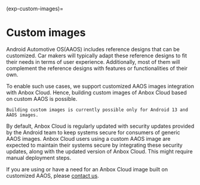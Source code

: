(exp-custom-images)=
# Custom images

Android Automotive OS(AAOS) includes reference designs that can be customized. Car makers will typically adapt these reference designs to fit their needs in terms of user experience. Additionally, most of them will complement the reference designs with features or functionalities of their own.

To enable such use cases, we support customized AAOS images integration with Anbox Cloud. Hence, building custom images of Anbox Cloud based on custom AAOS is possible.

```{note}
Building custom images is currently possible only for Android 13 and AAOS images.
```

By default, Anbox Cloud is regularly updated with security updates provided by the Android team to keep systems secure for consumers of generic AAOS images. Anbox Cloud users using a custom AAOS image are expected to maintain their systems secure by integrating these security updates, along with the updated version of Anbox Cloud. This might require manual deployment steps.

If you are using or have a need for an Anbox Cloud image built on customized AAOS, please [contact us](https://anbox-cloud.io/contact-us).
